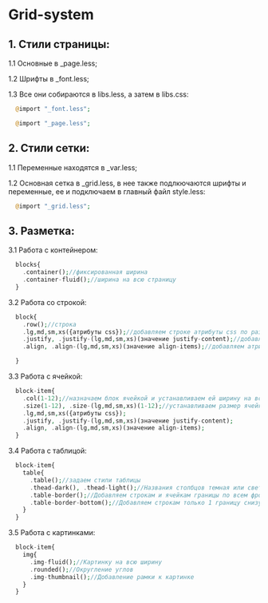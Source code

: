 # Grid-system
## 1. Стили страницы:
  1.1 Основные в _page.less;  

  1.2 Шрифты в _font.less;

  1.3 Все они собираются в libs.less, а затем в libs.css:

```php
  @import "_font.less";

  @import "_page.less";
```

## 2. Стили сетки:
  1.1 Переменные находятся в _var.less;

  1.2 Основная сетка в _grid.less, в нее также подлкючаются шрифты и переменные, ее и подключаем в главный файл style.less:

```php
  @import "_grid.less";
```

## 3. Разметка:
  3.1 Работа с контейнером:
```php
  blocks{
    .container();//фиксированная ширина
    .container-fluid();//ширина на всю страницу
  }
```
  3.2 Работа со строкой:
```php
  block{
    .row();//строка
    .lg,md,sm,xs({атрибуты css});//добавляем строке атрибуты css по размерам экрана 
    .justify, .justify-(lg,md,sm,xs)(значение justify-content);//добавляем атрибут align-items стандартно или адаптивно (flex-start по умолчанию)
    .align, .align-(lg,md,sm,xs)(значение align-items);//добавляем атрибут align-items (stretch по умолчанию)

  }
```
  3.3 Работа с ячейкой:
```php
  block-item{
    .col(1-12);//назначаем блок ячейкой и устанавливаем ей ширину на всех размерах (1 по умолчанию) 
    .size(1-12), .size-(lg,md,sm,xs)(1-12);//устанавливаем размер ячейки стандартно или адаптивно
    .lg,md,sm,xs({атрибуты css});
    .justify, .justify-(lg,md,sm,xs)(значение justify-content);
    .align, .align-(lg,md,sm,xs)(значение align-items);
  }
```
  3.4 Работа с таблицой:
```php
  block-item{
    table{
      .table();//задаем стили таблицы
      .thead-dark(), .thead-light();//Названия столбцов темная или светлая (по умолчанию светлая)      
      .table-border();//Добавляем строкам и ячейкам границы по всем фронтам
      .table-border-bottom();//Добавляем строкам только 1 границу снизу
    }
  }
```
3.5 Работа с картинками:
```php
  block-item{
    img{
      .img-fluid();//Картинку на всю ширину
      .rounded();//Округление углов
      .img-thumbnail();//Добавление рамки к картинке
    }
  }
```



